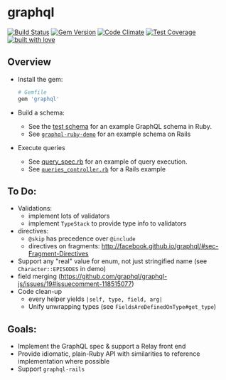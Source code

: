 # graphql

[![Build Status](https://travis-ci.org/rmosolgo/graphql-ruby.svg?branch=master)](https://travis-ci.org/rmosolgo/graphql-ruby)
[![Gem Version](https://badge.fury.io/rb/graphql.svg)](https://rubygems.org/gems/graphql)
[![Code Climate](https://codeclimate.com/github/rmosolgo/graphql-ruby/badges/gpa.svg)](https://codeclimate.com/github/rmosolgo/graphql-ruby)
[![Test Coverage](https://codeclimate.com/github/rmosolgo/graphql-ruby/badges/coverage.svg)](https://codeclimate.com/github/rmosolgo/graphql-ruby)
[![built with love](https://cloud.githubusercontent.com/assets/2231765/6766607/d07992c6-cfc9-11e4-813f-d9240714dd50.png)](http://rmosolgo.github.io/react-badges/)

## Overview

- Install the gem:

  ```ruby
  # Gemfile
  gem 'graphql'
  ```

- Build a schema:
  - See the [test schema](https://github.com/rmosolgo/graphql-ruby/blob/master/spec/support/dummy_app.rb) for an example GraphQL schema in Ruby.
  - See [`graphql-ruby-demo`](https://github.com/rmosolgo/graphql-ruby-demo) for an example schema on Rails

- Execute queries
  - See [query_spec.rb](https://github.com/rmosolgo/graphql-ruby/blob/master/spec/graph_ql/query_spec.rb) for an example of query execution.
  - See [`queries_controller.rb`](https://github.com/rmosolgo/graphql-ruby-demo/blob/master/app/controllers/queries_controller.rb) for a Rails example


## To Do:

- Validations:
  - implement lots of validators
  - implement `TypeStack` to provide type info to validators
- directives:
  - `@skip` has precedence over `@include`
  - directives on fragments: http://facebook.github.io/graphql/#sec-Fragment-Directives
- Support any "real" value for enum, not just stringified name (see `Character::EPISODES` in demo)
- field merging (https://github.com/graphql/graphql-js/issues/19#issuecomment-118515077)
- Code clean-up
  - every helper yields `|self, type, field, arg|`
  - Unify unwrapping types (see `FieldsAreDefinedOnType#get_type`)

## Goals:

- Implement the GraphQL spec & support a Relay front end
- Provide idiomatic, plain-Ruby API with similarities to reference implementation where possible
- Support `graphql-rails`
